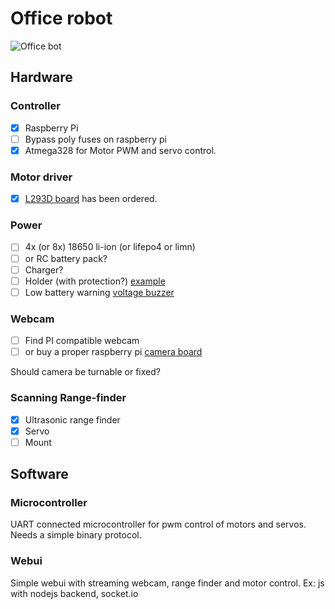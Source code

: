 # Office robot

![Office bot](http://distilleryimage4.s3.amazonaws.com/cd2906ba748011e398be0a56c26576e4_6.jpg)

## Hardware

### Controller

- [x] Raspberry Pi
- [ ] Bypass poly fuses on raspberry pi
- [x] Atmega328 for Motor PWM and servo control.

### Motor driver

- [x] [L293D board](http://cgi.ebay.com/ws/eBayISAPI.dll?ViewItem&item=200982006661&ssPageName=ADME:L:OC:GB:3160) has been ordered.

### Power

- [ ] 4x (or 8x) 18650 li-ion (or lifepo4 or limn)
- [ ] or RC battery pack?
- [ ] Charger?
- [ ] Holder (with protection?) [example](http://www.fasttech.com/products/0/10002230/1161600-2s2p-74v-18650-holder-with-battery-build-in-pcm-pr)
- [ ] Low battery warning [voltage buzzer](http://www.ebay.com/itm/1-8S-Lipo-Li-ion-Fe-Battery-Voltage-2IN1-Tester-Low-Voltage-Buzzer-Alarm-BY-/200988709760?pt=AU_Toys_Hobbies_Radio_Controlled_Vehicles&hash=item2ecbdc5380)

### Webcam

- [ ] Find PI compatible webcam
- [ ] or buy a proper raspberry pi [camera board](http://www.mcmelectronics.com/product/RASPBERRY-PI-2302279-/28-17733)

Should camera be turnable or fixed?

### Scanning Range-finder

- [x] Ultrasonic range finder
- [x] Servo
- [ ] Mount

## Software

### Microcontroller

UART connected microcontroller for pwm control of motors and servos.
Needs a simple binary protocol.

### Webui

Simple webui with streaming webcam, range finder and motor control.
Ex: js with nodejs backend, socket.io
